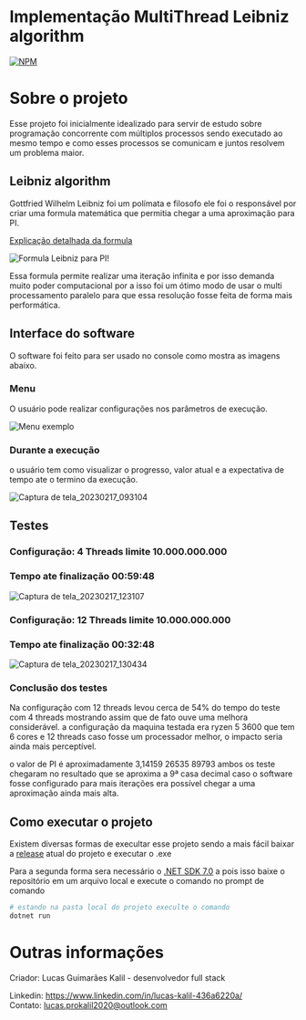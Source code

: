# Implementação MultiThread Leibniz algorithm

[![NPM](https://img.shields.io/npm/l/react)](https://github.com/LucasKalil-Programador/Implementacao-MultiThread-Leibniz-algorithm/blob/e26c8530887781cc6300d273c37fa70e11c128f6/LICENCE)

# Sobre o projeto

Esse projeto foi inicialmente idealizado para servir de estudo sobre programação concorrente com múltiplos processos sendo executado ao mesmo tempo e como esses processos se comunicam e juntos resolvem um problema maior.

## Leibniz algorithm

Gottfried Wilhelm Leibniz foi um polímata e filosofo ele foi o responsável por criar uma formula matemática que permitia chegar a uma aproximação para PI.

[Explicação detalhada da formula](https://pt.wikipedia.org/wiki/F%C3%B3rmula_de_Leibniz_para_%CF%80)

![Formula Leibniz para PI!](https://user-images.githubusercontent.com/82661706/219649758-ebf3bb63-e87b-4062-bb02-8c752d86fa13.svg)

Essa formula permite realizar uma iteração infinita e por isso demanda muito poder computacional por a isso foi um ótimo modo de usar o multi processamento paralelo para que essa resolução fosse feita de forma mais performática.

## Interface do software

O software foi feito para ser usado no console como mostra as imagens abaixo.

### Menu

O usuário pode realizar configurações nos parâmetros de execução.

![Menu exemplo](https://user-images.githubusercontent.com/82661706/219707806-cd0c18ff-f7bf-48ef-9651-0b3e51fab860.png)

### Durante a execução

o usuário tem como visualizar o progresso, valor atual e a expectativa de tempo ate o termino da execução.

![Captura de tela_20230217_093104](https://user-images.githubusercontent.com/82661706/219707789-8516d972-ac73-4135-a715-713bfc56adbc.png)

## Testes

### Configuração: 4 Threads limite 10.000.000.000

### Tempo ate finalização 00:59:48

![Captura de tela_20230217_123107](https://user-images.githubusercontent.com/82661706/219707801-b4b0205a-e45f-4b56-aa6d-8c0f66c1b16f.png)

### Configuração: 12 Threads limite 10.000.000.000

### Tempo ate finalização 00:32:48

![Captura de tela_20230217_130434](https://user-images.githubusercontent.com/82661706/219707804-60e94f90-3784-4369-8c39-177d73c94a93.png)

### Conclusão dos testes

Na configuração com 12 threads levou cerca de 54% do tempo do teste com 4 threads mostrando assim que de fato ouve uma melhora considerável. a configuração da maquina testada era ryzen 5 3600 que tem 6 cores e 12 threads caso fosse um processador melhor, o impacto seria ainda mais perceptível.

o valor de PI é aproximadamente 3,14159 26535 89793 ambos os teste chegaram no resultado que se aproxima a 9ª casa decimal caso o software fosse configurado para mais iterações era possível chegar a uma aproximação ainda mais alta.

## Como executar o projeto

Existem diversas formas de execultar esse projeto sendo a mais fácil baixar a [release](https://github.com/LucasKalil-Programador/Implementacao-MultiThread-Leibniz-algorithm/releases) atual do projeto e executar o .exe

Para a segunda forma sera necessário o [.NET SDK 7.0](https://dotnet.microsoft.com/en-us/download) a pois isso baixe o repositório em um arquivo local e execute o comando no prompt de comando

```bash
# estando na pasta local do projeto execulte o comando
dotnet run
```

# Outras informações

Criador: Lucas Guimarães Kalil - desenvolvedor full stack

Linkedin: https://www.linkedin.com/in/lucas-kalil-436a6220a/<br>
Contato: lucas.prokalil2020@outlook.com

